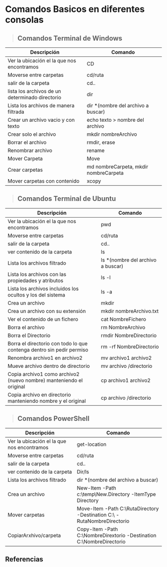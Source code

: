 # Comandos Basicos en diferentes consolas

[Windows]:https://elandroidefeliz.com/comandos-cmd-comandos-dos-listado/

> ## **Comandos Terminal de Windows**

Descripción | Comando
----|-----
Ver la ubicación el la que nos encontramos | CD
Moverse entre carpetas| cd/ruta
salir de la carpeta | cd..
lista los archivos de un determinado directorio| dir
Lista los archivos de manera filtrada | dir *(nombre del archivo a buscar)
Crear un archivo vacio y con texto | echo texto > nombre del archivo
Crear solo el archivo | mkdir nombreArchivo 
Borrar el archivo| rmdir, erase
Renombrar archivo | rename
Mover Carpeta| Move
Crear carpetas| md nombreCarpeta, mkdir nombreCarpeta
Mover carpetas con contenido| xcopy




>## **Comandos Terminal de Ubuntu** ##

Descripción | Comando
----|-----
Ver la ubicación el la que nos encontramos | pwd
Moverse entre carpetas| cd/ruta
salir de la carpeta | cd..
ver contenido de la carpeta | ls
Lista los archivos filtrado | ls *(nombre del archivo a buscar)
Lista los archivos con las propiedades y atributos| ls -l
Lista los archivos incluidos los ocultos y los del sistema | ls -a
Crea un archivo | mkdir
Crea un archivo con su extensión | mkdir nombreArchivo.txt
Ver el contenido de un fichero | cat NombreFichero 
Borra el archivo| rm NombreArchivo
Borra el Directorio | rmdir NombreDirectorio
Borra el directorio con todo lo que contenga dentro sin pedir permiso| rm -rf NombreDirectorio
Renombra archivo1 en archivo2| mv archivo1 archivo2
Mueve archivo dentro de directorio| mv archivo /directorio
Copia archivo1 como archivo2 (nuevo nombre) manteniendo el original |cp archivo1 archivo2 
Copia archivo en directorio manteniendo nombre y el original |cp archivo /directorio 



>## **Comandos PowerShell** ##

Descripción | Comando
----|-----
Ver la ubicación el la que nos encontramos | get-location
Moverse entre carpetas| cd/ruta
salir de la carpeta | cd..
ver contenido de la carpeta | Dir/ls
Lista los archivos filtrado | dir *(nombre del archivo a buscar)
Crea un archivo | New-Item -Path c:\temp\New.Directory -ItemType Directory
Mover carpetas | Move-Item -Path C:\RutaDirectory -Destination C:\ -RutaNombreDirectorio
CopiarArxhivo/carpeta |	Copy-Item -Path C:\NombreDirextorio -Destination C:\NombreDirectorio


## **Referencias**
